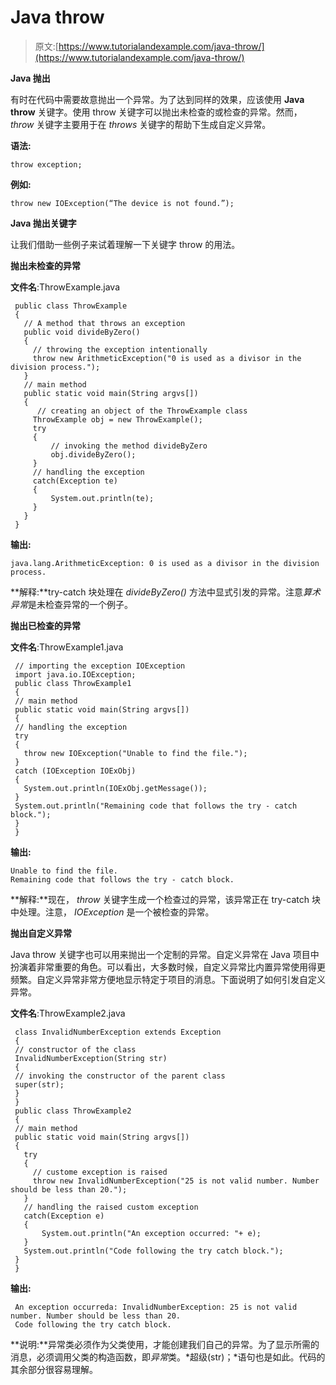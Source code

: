# Java throw

> 原文:[https://www.tutorialandexample.com/java-throw/](https://www.tutorialandexample.com/java-throw/)

**Java 抛出**

有时在代码中需要故意抛出一个异常。为了达到同样的效果，应该使用 **Java throw** 关键字。使用 throw 关键字可以抛出未检查的或检查的异常。然而， *throw* 关键字主要用于在 *throws* 关键字的帮助下生成自定义异常。

**语法:**

```
throw exception;
```

**例如:**

```
throw new IOException(“The device is not found.”);
```

**Java 抛出关键字**

让我们借助一些例子来试着理解一下关键字 throw 的用法。

**抛出未检查的异常**

**文件名**:ThrowExample.java

```
 public class ThrowExample
 {
   // A method that throws an exception   
   public void divideByZero()
   {
     // throwing the exception intentionally  
     throw new ArithmeticException("0 is used as a divisor in the division process.");
   }
   // main method
   public static void main(String argvs[])
   {
      // creating an object of the ThrowExample class 
     ThrowExample obj = new ThrowExample();
     try
     {
         // invoking the method divideByZero
         obj.divideByZero();
     }
     // handling the exception
     catch(Exception te)
     {
         System.out.println(te);
     }
   }
 } 
```

**输出:**

```
java.lang.ArithmeticException: 0 is used as a divisor in the division process.
```

**解释:**try-catch 块处理在 *divideByZero()* 方法中显式引发的异常。注意*算术异常*是未检查异常的一个例子。

**抛出已检查的异常**

**文件名**:ThrowExample1.java

```
 // importing the exception IOException
 import java.io.IOException;
 public class ThrowExample1
 {
 // main method
 public static void main(String argvs[])
 {
 // handling the exception
 try
 {
   throw new IOException("Unable to find the file.");
 }
 catch (IOException IOExObj)
 {
   System.out.println(IOExObj.getMessage());
 }
 System.out.println("Remaining code that follows the try - catch block.");
 }
 } 
```

**输出:**

```
Unable to find the file.
Remaining code that follows the try - catch block.
```

**解释:**现在， *throw* 关键字生成一个检查过的异常，该异常正在 try-catch 块中处理。注意， *IOException* 是一个被检查的异常。

**抛出自定义异常**

Java throw 关键字也可以用来抛出一个定制的异常。自定义异常在 Java 项目中扮演着非常重要的角色。可以看出，大多数时候，自定义异常比内置异常使用得更频繁。自定义异常非常方便地显示特定于项目的消息。下面说明了如何引发自定义异常。

**文件名**:ThrowExample2.java

```
 class InvalidNumberException extends Exception
 { 
 // constructor of the class
 InvalidNumberException(String str)
 {
 // invoking the constructor of the parent class
 super(str); 
 }
 } 
 public class ThrowExample2
 { 
 // main method
 public static void main(String argvs[])
 {
   try
   { 
     // custome exception is raised
     throw new InvalidNumberException("25 is not valid number. Number should be less than 20.");
   }
   // handling the raised custom exception
   catch(Exception e)
   {
       System.out.println("An exception occurred: "+ e);
   } 
   System.out.println("Code following the try catch block."); 
 } 
 }  
```

**输出:**

```
 An exception occurreda: InvalidNumberException: 25 is not valid number. Number should be less than 20.
 Code following the try catch block. 
```

**说明:**异常类必须作为父类使用，才能创建我们自己的异常。为了显示所需的消息，必须调用父类的构造函数，即*异常*类。*超级(str)；*语句也是如此。代码的其余部分很容易理解。